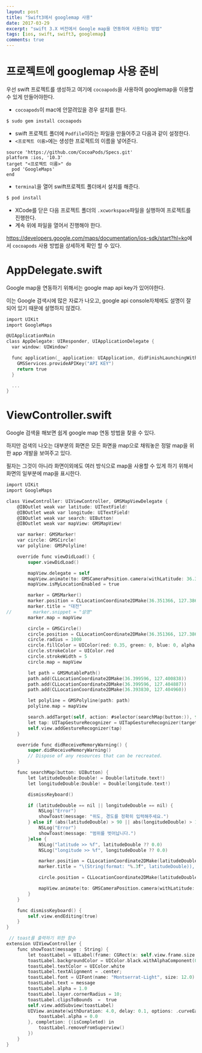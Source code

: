 ```yaml
---
layout: post
title: "Swift3에서 googlemap 사용"
date: 2017-03-29
excerpt: "swift 3.X 버전에서 Google map을 연동하여 사용하는 방법"
tags: [ios, swift, swift3, googlemap]
comments: true
---
```


# 프로젝트에 googlemap 사용 준비

우선 swift 프로젝트를 생성하고 여기에 `cocoapods`을 사용하여 googlemap을 이용할 수 있게 만들어야한다.

 - `cocoapods`이 mac에 안깔려있을 경우 설치를 한다.

```sh
$ sudo gem install cocoapods
```

 - swift 프로젝트 폴더에 `Podfile`이라는 파일을 만들어주고 다음과 같이 설정한다.
 - `<프로젝트 이름>`에는 생성한 프로젝트의 이름을 넣어준다.

```
source 'https://github.com/CocoaPods/Specs.git'
platform :ios, '10.3'
target "<프로젝트 이름>" do
  pod 'GoogleMaps'
end
```

 - `terminal`을 열어 swift프로젝트 폴더에서 설치를 해준다.

```sh
$ pod install
```

 - XCode를 닫은 다음 프로젝트 폴더의 `.xcworkspace`파일을 실행하여 프로젝트를 진행한다.
 - 계속 위에 파일을 열어서 진행해야 한다.

<https://developers.google.com/maps/documentation/ios-sdk/start?hl=ko>에서 `cocoapods` 사용 방법을 상세하게 확인 할 수 있다.

# AppDelegate.swift

Google map을 연동하기 위해서는 google map api key가 있어야한다.

이는 Google 검색시에 많은 자료가 나오고, google api console자체에도 설명이 잘 되어 있기 때문에 설명하지 않겠다.

```objectivec
import UIKit
import GoogleMaps

@UIApplicationMain
class AppDelegate: UIResponder, UIApplicationDelegate {
  var window: UIWindow?

  func application(_ application: UIApplication, didFinishLaunchingWithOptions launchOptions: [UIApplicationLaunchOptionsKey: Any]?) -> Bool {
    GMSServices.provideAPIKey("API KEY")
    return true
  }

  ...
}
```

# ViewController.swift

Google 검색을 해보면 쉽게 google map 연동 방법을 찾을 수 있다.

하지만 검색의 나오는 대부분의 화면은 모든 화면을 map으로 채워놓은 정말 map을 위한 app 개발을 보여주고 있다.

필자는 그것이 아니라 화면이외에도 여러 방식으로 map을 사용할 수 있게 하기 위해서 화면의 일부분에 map을 표시한다.

```objectivec
import UIKit
import GoogleMaps

class ViewController: UIViewController, GMSMapViewDelegate {
    @IBOutlet weak var latitude: UITextField!
    @IBOutlet weak var longitude: UITextField!
    @IBOutlet weak var search: UIButton!
    @IBOutlet weak var mapView: GMSMapView!

    var marker: GMSMarker!
    var circle: GMSCircle!
    var polyline: GMSPolyline!

    override func viewDidLoad() {
        super.viewDidLoad()

        mapView.delegate = self
        mapView.animate(to: GMSCameraPosition.camera(withLatitude: 36.351366, longitude: 127.386742, zoom: 14))
        mapView.isMyLocationEnabled = true

        marker = GMSMarker()
        marker.position = CLLocationCoordinate2DMake(36.351366, 127.386742)
        marker.title = "대전"
//        marker.snippet = "설명"
        marker.map = mapView

        circle = GMSCircle()
        circle.position = CLLocationCoordinate2DMake(36.351366, 127.386742)
        circle.radius = 1000
        circle.fillColor = UIColor(red: 0.35, green: 0, blue: 0, alpha: 0.05)
        circle.strokeColor = UIColor.red
        circle.strokeWidth = 5
        circle.map = mapView

        let path = GMSMutablePath()
        path.add(CLLocationCoordinate2DMake(36.399596, 127.400838))
        path.add(CLLocationCoordinate2DMake(36.399596, 127.404887))
        path.add(CLLocationCoordinate2DMake(36.393830, 127.404960))

        let polyline = GMSPolyline(path: path)
        polyline.map = mapView

        search.addTarget(self, action: #selector(searchMap(button:)), for: .touchUpInside)
        let tap: UITapGestureRecognizer = UITapGestureRecognizer(target: self, action: #selector(dismissKeyboard))
        self.view.addGestureRecognizer(tap)
    }

    override func didReceiveMemoryWarning() {
        super.didReceiveMemoryWarning()
        // Dispose of any resources that can be recreated.
    }

    func searchMap(button: UIButton) {
        let latitudeDouble:Double! = Double(latitude.text!)
        let longitudeDouble:Double! = Double(longitude.text!)

        dismissKeyboard()

        if (latitudeDouble == nil || longitudeDouble == nil) {
            NSLog("Error")
            showToast(message: "위도, 경도를 정확히 입력해주세요.")
        } else if (abs(latitudeDouble) > 90 || abs(longitudeDouble) > 180) {
            NSLog("Error")
            showToast(message: "범위를 벗어납니다.")
        }else {
            NSLog("latitude >> %f", latitudeDouble ?? 0.0)
            NSLog("longitude >> %f", longitudeDouble ?? 0.0)

            marker.position = CLLocationCoordinate2DMake(latitudeDouble, longitudeDouble)
            marker.title = "\(String(format: "%.3f", latitudeDouble)), \(String(format: "%.3f", longitudeDouble))"

            circle.position = CLLocationCoordinate2DMake(latitudeDouble, longitudeDouble)

            mapView.animate(to: GMSCameraPosition.camera(withLatitude: latitudeDouble, longitude: longitudeDouble, zoom: 14))
        }
    }

    func dismissKeyboard() {
        self.view.endEditing(true)
    }
}

 // toast를 출력하기 위한 함수
extension UIViewController {
    func showToast(message : String) {
        let toastLabel = UILabel(frame: CGRect(x: self.view.frame.size.width/2 - 150, y: self.view.frame.size.height - 150, width: 300, height: 35))
        toastLabel.backgroundColor = UIColor.black.withAlphaComponent(0.6)
        toastLabel.textColor = UIColor.white
        toastLabel.textAlignment = .center;
        toastLabel.font = UIFont(name: "Montserrat-Light", size: 12.0)
        toastLabel.text = message
        toastLabel.alpha = 1.0
        toastLabel.layer.cornerRadius = 10;
        toastLabel.clipsToBounds  =  true
        self.view.addSubview(toastLabel)
        UIView.animate(withDuration: 4.0, delay: 0.1, options: .curveEaseOut, animations: {
            toastLabel.alpha = 0.0
        }, completion: {(isCompleted) in
            toastLabel.removeFromSuperview()
        })
    }
}
```
